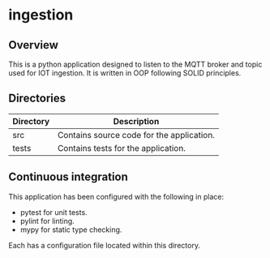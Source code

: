 # ingestion

## Overview
This is a python application designed to listen to the MQTT broker and topic used for IOT ingestion. It is written in OOP following SOLID principles.

## Directories

|Directory|Description|
|---|---|
|src|Contains source code for the application.|
|tests|Contains tests for the application.|

## Continuous integration
This application has been configured with the following in place:

* pytest for unit tests.
* pylint for linting.
* mypy for static type checking.

Each has a configuration file located within this directory.